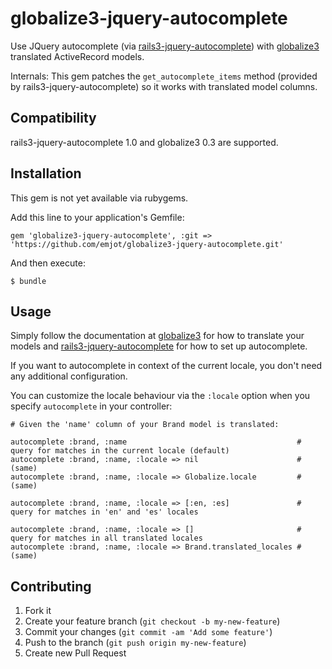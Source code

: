 # globalize3-jquery-autocomplete

Use JQuery autocomplete (via [rails3-jquery-autocomplete](https://github.com/crowdint/rails3-jquery-autocomplete)) with [globalize3](https://github.com/svenfuchs/globalize3) translated ActiveRecord models.

Internals: This gem patches the `get_autocomplete_items` method (provided by rails3-jquery-autocomplete) so it works with translated model columns.

## Compatibility

rails3-jquery-autocomplete 1.0 and globalize3 0.3 are supported.

## Installation

This gem is not yet available via rubygems.

Add this line to your application's Gemfile:

    gem 'globalize3-jquery-autocomplete', :git => 'https://github.com/emjot/globalize3-jquery-autocomplete.git'

And then execute:

    $ bundle

## Usage

Simply follow the documentation at [globalize3](https://github.com/svenfuchs/globalize3) for how to translate your models
and [rails3-jquery-autocomplete](https://github.com/crowdint/rails3-jquery-autocomplete) for how to set up autocomplete.

If you want to autocomplete in context of the current locale, you don't need any additional configuration.

You can customize the locale behaviour via the `:locale` option when you specify `autocomplete` in your controller:

    # Given the 'name' column of your Brand model is translated:

    autocomplete :brand, :name                                      # query for matches in the current locale (default)
    autocomplete :brand, :name, :locale => nil                      # (same)
    autocomplete :brand, :name, :locale => Globalize.locale         # (same)

    autocomplete :brand, :name, :locale => [:en, :es]               # query for matches in 'en' and 'es' locales

    autocomplete :brand, :name, :locale => []                       # query for matches in all translated locales
    autocomplete :brand, :name, :locale => Brand.translated_locales # (same)

## Contributing

1. Fork it
2. Create your feature branch (`git checkout -b my-new-feature`)
3. Commit your changes (`git commit -am 'Add some feature'`)
4. Push to the branch (`git push origin my-new-feature`)
5. Create new Pull Request
